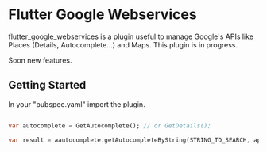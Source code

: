# Flutter Google Webservices

flutter_google_webservices is a plugin useful to manage Google's APIs like Places (Details, Autocomplete...) and Maps.
This plugin is in progress.

Soon new features.


## Getting Started

In your "pubspec.yaml" import the plugin.

```dart

var autocomplete = GetAutocomplete(); // or GetDetails();

var result = aautocomplete.getAutocompleteByString(STRING_TO_SEARCH, apiKey);

```
